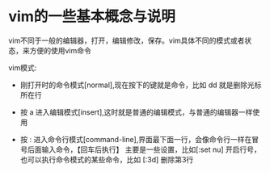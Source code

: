# vim的一些基本概念与说明

vim不同于一般的编辑器，打开，编辑修改，保存。vim具体不同的模式或者状态，来方便的使用vim命令

vim模式:

* 刚打开时的命令模式[normal],现在按下的键就是命令，比如 dd 就是删除光标所在行

* 按 a 进入编辑模式[insert],这时就是普通的编辑模式，与普通的编辑器一样使用

* 按 : 进入命令行模式[command-line],界面最下面一行，会像命令行一样在冒号后面输入命令，【回车后执行】
    主要是一些设置，比如[:set nu] 开启行号，也可以执行命令模式的某些命令，比如 [:3d] 删除第3行